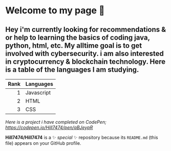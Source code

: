 # Welcome to my page 👋


## Hey i'm currently looking for recommendations & or help to learning the basics of coding java, python, html, etc. My alltime goal is to get involved with cybersecurity. i am also interested in cryptocurrency & blockchain technology. Here is a table of the languages I am studying.
| Rank | Languages |
|-----:|-----------|
|     1| Javascript|
|     2| HTML    |
|     3| CSS       |

<em> Here is a project i have completed on CodePen; 
https://codepen.io/Hill7474/pen/qBJeypR </em>

**Hill7474/Hill7474** is a ✨ _special_ ✨ repository because its `README.md` (this file) appears on your GitHub profile.


